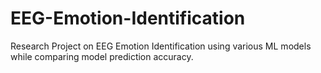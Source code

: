 # EEG-Emotion-Identification

Research Project on EEG Emotion Identification using various ML models while comparing model prediction accuracy.
